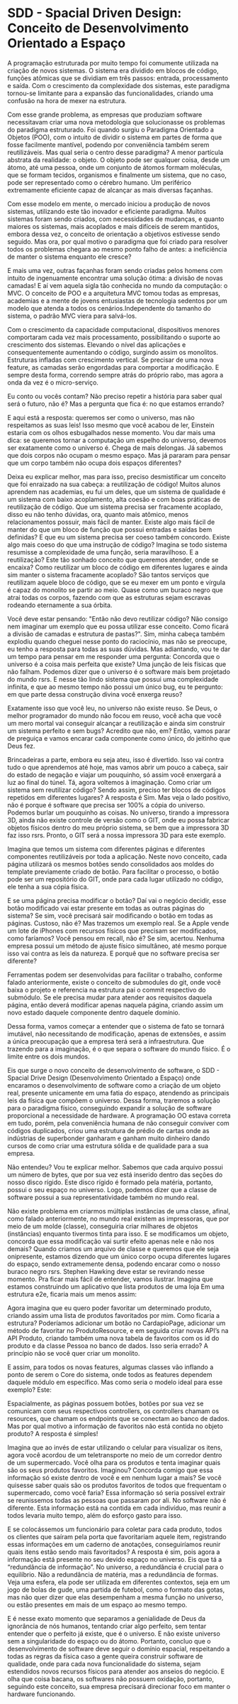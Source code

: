 # SDD - Spacial Driven Design: Conceito de Desenvolvimento Orientado a Espaço

A programação estruturada por muito tempo foi comumente utilizada na criação de novos sistemas. O sistema era dividido em blocos de código, funções atômicas que se dividiam em três passos: entrada, processamento e saída. Com o crescimento da complexidade dos sistemas, este paradigma tornou-se limitante para a expansão das funcionalidades, criando uma confusão na hora de mexer na estrutura. 

Com esse grande problema, as empresas que produziam software necessitavam criar uma nova metodologia que solucionasse os problemas do paradigma estruturado. Foi quando surgiu o Paradigma Orientado a Objetos (POO), com o intuito de dividir o sistema em partes de forma que fosse facilmente mantível, podendo por conveniência também serem reutilizáveis. Mas qual seria o centro desse paradigma? A menor partícula abstrata da realidade: o objeto. O objeto pode ser qualquer coisa, desde um átomo, até uma pessoa, onde um conjunto de átomos formam moléculas, que se formam tecidos, organismos e finalmente um sistema, que no caso, pode ser representado como o cérebro humano. Um periférico extremamente eficiente capaz de alcançar as mais diversas façanhas.

Com esse modelo em mente, o mercado iniciou a produção de novos sistemas, utilizando este tão inovador e eficiente paradigma. Muitos sistemas foram sendo criados, com necessidades de mudanças, e quanto maiores os sistemas, mais acoplados e mais difíceis de serem mantidos, embora dessa vez, o conceito de orientação a objetivos estivesse sendo seguido. Mas ora, por qual motivo o paradigma que foi criado para resolver todos os problemas chegara ao mesmo ponto falho de antes: a ineficiência de manter o sistema enquanto ele cresce?

E mais uma vez, outras façanhas foram sendo criadas pelos homens com intuito de ingenuamente encontrar uma solução ótima: a divisão de novas camadas! E aí vem aquela sigla tão conhecida no mundo da computação: o MVC. O conceito de POO e a arquitetura MVC tomou todas as empresas, academias e a mente de jovens entusiastas de tecnologia sedentos por um modelo que atenda a todos os cenários.Independente do tamanho do sistema, o padrão MVC viera para salvá-los.

Com o crescimento da capacidade computacional, dispositivos menores comportaram cada vez mais processamento, possibilitando o suporte ao crescimento dos sistemas. Elevando o nível das aplicações e consequentemente aumentando o código, surgindo assim os monolitos. Estruturas infladas com crescimento vertical. Se precisar de uma nova feature, as camadas serão engordadas para comportar a modificação. E sempre desta forma, correndo sempre atrás do próprio rabo, mas agora a onda da vez é o micro-serviço.

Eu conto ou vocês contam? Não preciso repetir a história para saber qual será o futuro, não é? Mas a pergunta que fica é: no que estamos errando?

E aqui está a resposta: queremos ser como o universo, mas não respeitamos as suas leis! Isso mesmo que você acabou de ler, Einstein estaria com os olhos esbugalhados nesse momento. Vou dar mais uma dica: se queremos tornar a computação um espelho do universo, devemos ser exatamente como o universo é. Chega de mais delongas. Já sabemos que dois corpos não ocupam o mesmo espaço. Mas já pararam para pensar que um corpo também não ocupa dois espaços diferentes?

Deixa eu explicar melhor, mas para isso, preciso desmistificar um conceito que foi enraizado na sua cabeça: a reutilização de código! Muitos alunos aprendem nas academias, eu fui um deles, que um sistema de qualidade é um sistema com baixo acoplamento, alta coesão e com boas práticas de reutilização de código. Que um sistema precisa ser fracamente acoplado, disso eu não tenho dúvidas, ora, quanto mais atômico, menos relacionamentos possuir, mais fácil de manter. Existe algo mais fácil de manter do que um bloco de função que possui entradas e saídas bem definidas? E que eu um sistema precisa ser coeso também concordo. Existe algo mais coeso do que uma instrução de código? Imagina se todo sistema resumisse a complexidade de uma função, seria maravilhoso. E a reutilização? Este tão sonhado conceito que queremos atender, onde se encaixa? Como reutilizar um bloco de código em diferentes lugares e ainda sim manter o sistema fracamente acoplado? São tantos serviços que reutilizam aquele bloco de código, que se eu mexer em um ponto e vírgula é capaz do monolito se partir ao meio. Quase como um buraco negro que atrai todas os corpos, fazendo com que as estruturas sejam escravas rodeando eternamente a sua órbita.

Você deve estar pensando: "Então não devo reutilizar código? Não consigo nem imaginar um exemplo que eu possa utilizar esse conceito. Como ficará a divisão de camadas e estrutura de pastas?". Sim, minha cabeça também explodiu quando cheguei nesse ponto do raciocínio, mas não se preocupe, eu tenho a resposta para todas as suas dúvidas. Mas adiantando, vou te dar um tempo para pensar em me responder uma pergunta: Concorda que o universo é a coisa mais perfeita que existe? Uma junção de leis físicas que não falham. Podemos dizer que o universo é o software mais bem projetado do mundo rsrs. E nesse tão lindo sistema que possui uma complexidade infinita, e que ao mesmo tempo não possui um único bug, eu te pergunto: em que parte dessa construção divina você enxerga reuso?

Exatamente isso que você leu, no universo não existe reuso. Se Deus, o melhor programador do mundo não focou em reuso, você acha que você um mero mortal vai conseguir alcançar a reutilização e ainda sim construir um sistema perfeito e sem bugs? Acredito que não, em? Então, vamos parar de preguiça e vamos encarar cada componente como único, do jeitinho que Deus fez.

Brincadeiras a parte, embora eu seja ateu, isso é divertido. Isso vai contra tudo o que aprendemos até hoje, mas vamos abrir um pouco a cabeça, sair do estado de negação e viajar um pouquinho, só assim você enxergará a luz ao final do túnel. Tá, agora voltemos à imaginação. Como criar um sistema sem reutilizar código? Sendo assim, preciso ter blocos de códigos repetidos em diferentes lugares? A resposta é Sim. Mas veja o lado positivo, não é porque é software que precisa ser 100% a cópia do universo. Podemos burlar um pouquinho as coisas. No universo, tirando a impressora 3D, ainda não existe controle de versão como o GIT, onde eu possa fabricar objetos físicos dentro do meu próprio sistema, se bem que a impressora 3D faz isso rsrs. Pronto, o GIT será a nossa impressora 3D para este exemplo. 

Imagina que temos um sistema com diferentes páginas e diferentes componentes reutilizáveis por toda a aplicação. Neste novo conceito, cada página utilizará os mesmos botões sendo consolidados aos moldes do template previamente criado de botão. Para facilitar o processo, o botão pode ser um repositório do GIT, onde para cada lugar utilizado no código, ele tenha a sua cópia física. 

E se uma página precisa modificar o botão? Daí vai o negócio decidir, esse botão modificado vai estar presente em todas as outras páginas do sistema? Se sim, você precisará sair modificando o botão em todas as páginas. Custoso, não é? Mas trazemos um exemplo real. Se a Apple vende um lote de iPhones com recursos físicos que precisam ser modificados, como faríamos? Você pensou em recall, não é? Se sim, acertou. Nenhuma empresa possui um método de ajuste físico simultâneo, até mesmo porque isso vai contra as leis da natureza. E porquê que no software precisa ser diferente?

Ferramentas podem ser desenvolvidas para facilitar o trabalho, conforme falado anteriormente, existe o conceito de submodules do git, onde você baixa o projeto e referencia na estrutura pai o commit respectivo do submódulo. Se ele precisa mudar para atender aos requisitos daquela página, então deverá modificar apenas naquela página, criando assim um novo estado daquele componente dentro daquele domínio.

Dessa forma, vamos começar a entender que o sistema de fato se tornará imutável, não necessitando de modificação, apenas de extensões, e assim a única preocupação que a empresa terá será a infraestrutura. Que trazendo para a imaginação, é o que separa o software do mundo físico. É o limite entre os dois mundos.

Eis que surge o novo conceito de desenvolvimento de software, o SDD - Spacial Drive Design (Desenvolvimento Orientado a Espaço) onde encaramos o desenvolvimento de software como a criação de um objeto real, presente unicamente em uma fatia do espaço, atendendo as principais leis da física que compõem o universo. Dessa forma, traremos a solução para o paradigma físico, conseguindo expandir a solução de software proporcional a necessidade de hardware. A programação OO estava correta em tudo, porém, pela conveniência humana de não conseguir conviver com códigos duplicados, criou uma estrutura de prédio de cartas onde as indústrias de superbonder ganharam e ganham muito dinheiro dando cursos de como criar uma estrutura sólida e de qualidade para a sua empresa.

Não entendeu? Vou te explicar melhor. Sabemos que cada arquivo possui um número de bytes, que por sua vez está inserido dentro das seções do nosso disco rígido. Este disco rígido é formado pela matéria, portanto, possui o seu espaço no universo. Logo, podemos dizer que a classe de software possui a sua representatividade também no mundo real.

Não existe problema em criarmos múltiplas instâncias de uma classe, afinal, como falado anteriormente, no mundo real existem as impressoras, que por meio de um molde (classe), conseguiria criar milhares de objetos (instâncias) enquanto tivermos tinta para isso. E se modificamos um objeto, concorda que essa modificação vai surtir efeito apenas nele e não nos demais? Quando criamos um arquivo de classe e queremos que ele seja onipresente, estamos dizendo que um único corpo ocupa diferentes lugares do espaço, sendo extramemente densa, podendo encarar como o nosso buraco negro rsrs. Stephen Hawking deve estar se revirando nesse momento.
Pra ficar mais fácil de entender, vamos ilustrar. Imagina que estamos construindo um aplicativo que lista produtos de uma loja Em uma estrutura e2e, ficaria mais um menos assim: 




Agora imagina que eu quero poder favoritar um determinado produto, criando assim uma lista de produtos favoritados por mim. Como ficaria a estrutura? Poderíamos adicionar um botão no CardapioPage, adicionar um método de favoritar no ProdutoResource, e em seguida criar novas API’s na API Produto, criando também uma nova tabela de favoritos com os id do produto e da classe Pessoa no banco de dados. Isso seria errado? A princípio não se você quer criar um monolito.



E assim, para todos os novas features, algumas classes vão inflando a ponto de serem o Core do sistema, onde todos as features dependem daquele módulo em específico. Mas como seria o modelo ideal para esse exemplo? Este:



Espacialmente, as páginas possuem botões, botões por sua vez se comunicam com seus respectivos controllers, os controllers chamam os resources, que chamam os endpoints que se conectam ao banco de dados. Mas por qual motivo a informação de favoritos não está contida no objeto produto? A resposta é simples!

Imagina que ao invés de estar utilizando o celular para visualizar os itens, agora você acordou de um teletransporte no meio de um corredor dentro de um supermercado. Você olha para os produtos e tenta imaginar quais são os seus produtos favoritos. Imaginou? Concorda comigo que essa informação só existe dentro de você e em nenhum lugar a mais? Se você quisesse saber quais são os produtos favoritos de todos que frequentam o supermercado, como você faria? Essa informação só seria possível extrair se reunissemos todas as pessoas que passaram por ali. No software não é diferente. Esta informação está na contida em cada indivíduo, mas reunir a todos levaria muito tempo, além do esforço 
gasto para isso. 

E se colocássemos um funcionário para coletar para cada produto, todos os clientes que saíram pela porta que favoritariam aquele item, registrando essas informações em um caderno de anotações, conseguiríamos reunir quais itens estão sendo mais favoritados? A resposta é sim, pois agora a informação está presente no seu devido espaço no universo. Eis que tá a “redundância de informação”. No universo, a redundância é crucial para o equilíbrio. Não a redundância de matéria, mas a redundância de formas. Veja uma esfera, ela pode ser utilizada em diferentes contextos, seja em um jogo de bolas de gude, uma partida de futebol, como o formato das gotas, mas não quer dizer que elas desempenham a mesma função no universo, ou estão presentes em mais de um espaço ao mesmo tempo.

E é nesse exato momento que separamos a genialidade de Deus da ignorância de nós humanos, tentando criar algo perfeito, sem tentar entender que o perfeito já existe, que é o universo. E não existe universo sem a singularidade do espaço ou do átomo. Portanto, concluo que o desenvolvimento de software deve seguir o domínio espacial, respeitando a todas as regras da física caso a gente queira construir software de qualidade, onde para cada nova funcionalidade do sistema, sejam estendidos novos recursos físicos para atender aos anseios do negócio. E olha que coisa bacana, os softwares não possuem oxidação, portanto, seguindo este conceito, sua empresa precisará direcionar foco em manter o hardware funcionando.
